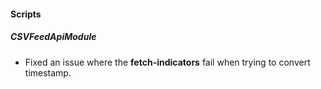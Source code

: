 
#### Scripts
##### CSVFeedApiModule
- Fixed an issue where the **fetch-indicators** fail when trying to convert timestamp.